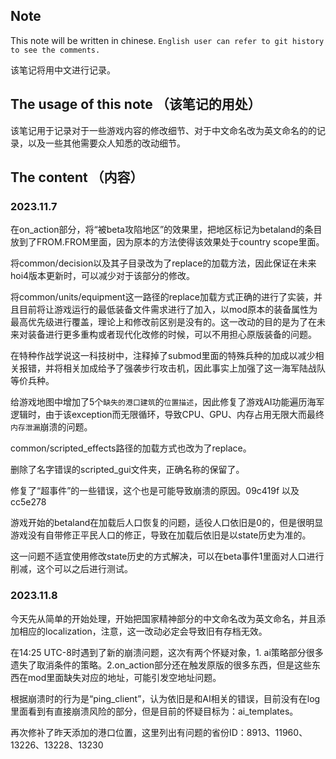 ## Note

This note will be written in chinese. `English user can refer to git history to see the comments.`

该笔记将用中文进行记录。

## The usage of this note （该笔记的用处）

该笔记用于记录对于一些游戏内容的修改细节、对于中文命名改为英文命名的的记录，以及一些其他需要众人知悉的改动细节。

## The content （内容）

### 2023.11.7

在on_action部分，将“被beta攻陷地区”的效果里，把地区标记为betaland的条目放到了FROM.FROM里面，因为原本的方法使得该效果处于country scope里面。

将common/decision以及其子目录改为了replace的加载方法，因此保证在未来hoi4版本更新时，可以减少对于该部分的修改。

将common/units/equipment这一路径的replace加载方式正确的进行了实装，并且目前将让游戏运行的最低装备文件需求进行了加入，以mod原本的装备属性为最高优先级进行覆盖，理论上和修改前区别是没有的。这一改动的目的是为了在未来对装备进行更多重构或者现代化改修的时候，可以不用担心原版装备的问题。

在特种作战学说这一科技树中，注释掉了submod里面的特殊兵种的加成以减少相关报错，并将相关加成给予了强袭步行攻击机，因此事实上加强了这一海军陆战队等价兵种。

给游戏地图中增加了5个`缺失的港口建筑`的`位置描述`，因此修复了游戏AI功能遍历海军逻辑时，由于该exception而无限循环，导致CPU、GPU、内存占用无限大而最终`内存泄漏`崩溃的问题。

common/scripted_effects路径的加载方式也改为了replace。

删除了名字错误的scripted_gui文件夹，正确名称的保留了。

修复了“超事件”的一些错误，这个也是可能导致崩溃的原因。09c419f 以及 cc5e278

游戏开始的betaland在加载后人口恢复的问题，适役人口依旧是0的，但是很明显游戏没有自带修正平民人口的修正，导致在加载后依旧是以state历史为准的。

这一问题不适宜使用修改state历史的方式解决，可以在beta事件1里面对人口进行削减，这个可以之后进行测试。

### 2023.11.8

今天先从简单的开始处理，开始把国家精神部分的中文命名改为英文命名，并且添加相应的localization，注意，这一改动必定会导致旧有存档无效。

在14:25 UTC-8时遇到了新的崩溃问题，这次有两个怀疑对象，1. ai策略部分很多遗失了取消条件的策略。2.on_action部分还在触发原版的很多东西，但是这些东西在mod里面缺失对应的地址，可能引发空地址问题。

根据崩溃时的行为是“ping_client”，认为依旧是和AI相关的错误，目前没有在log里面看到有直接崩溃风险的部分，但是目前的怀疑目标为：ai_templates。

再次修补了昨天添加的港口位置，这里列出有问题的省份ID：8913、11960、13226、13228、13230